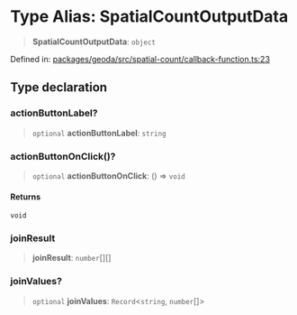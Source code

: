 # Type Alias: SpatialCountOutputData

> **SpatialCountOutputData**: `object`

Defined in: [packages/geoda/src/spatial-count/callback-function.ts:23](https://github.com/GeoDaCenter/openassistant/blob/a5eebdb32e6bf1b6b4eedf634485568edcefaa57/packages/geoda/src/spatial-count/callback-function.ts#L23)

## Type declaration

### actionButtonLabel?

> `optional` **actionButtonLabel**: `string`

### actionButtonOnClick()?

> `optional` **actionButtonOnClick**: () => `void`

#### Returns

`void`

### joinResult

> **joinResult**: `number`[][]

### joinValues?

> `optional` **joinValues**: `Record`\<`string`, `number`[]\>
